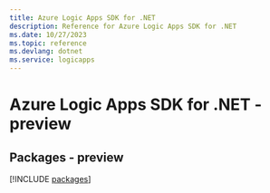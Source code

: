```yaml
---
title: Azure Logic Apps SDK for .NET
description: Reference for Azure Logic Apps SDK for .NET
ms.date: 10/27/2023
ms.topic: reference
ms.devlang: dotnet
ms.service: logicapps
---
```

# Azure Logic Apps SDK for .NET - preview
## Packages - preview
[!INCLUDE [packages](logic-apps-index.md)]